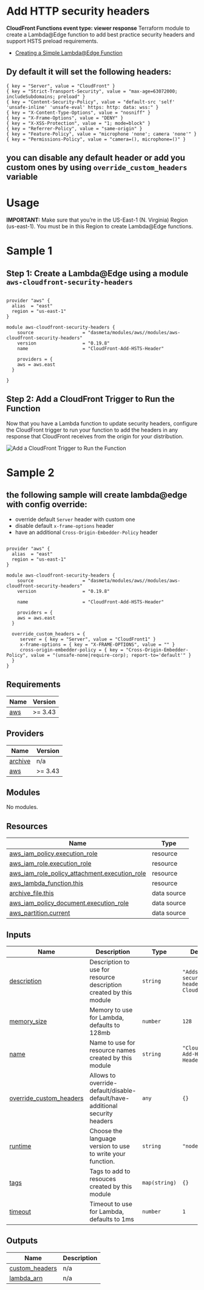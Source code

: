 # Add HTTP security headers

**CloudFront Functions event type: viewer response**
Terraform module to create a Lambda@Edge function to add best practice security headers and support HSTS preload requirements.

- [Creating a Simple Lambda@Edge Function](https://docs.aws.amazon.com/AmazonCloudFront/latest/DeveloperGuide/lambda-edge-how-it-works-tutorial.html)

## Dy default it will set the following headers:

```hcl
{ key = "Server", value = "CloudFront" }
{ key = "Strict-Transport-Security", value = "max-age=63072000; includeSubdomains; preload" }
{ key = "Content-Security-Policy", value = "default-src 'self' 'unsafe-inline' 'unsafe-eval' https: http: data: wss:" }
{ key = "X-Content-Type-Options", value = "nosniff" }
{ key = "X-Frame-Options", value = "DENY" }
{ key = "X-XSS-Protection", value = "1; mode=block" }
{ key = "Referrer-Policy", value = "same-origin" }
{ key = "Feature-Policy", value = "microphone 'none'; camera 'none'" }
{ key = "Permissions-Policy", value = "camera=(), microphone=()" }
```

## you can disable any default header or add you custom ones by using `override_custom_headers` variable

# Usage

**IMPORTANT:** Make sure that you’re in the US-East-1 (N. Virginia) Region (us-east-1). You must be in this Region to create Lambda@Edge functions.

# Sample 1

## Step 1: Create a Lambda@Edge using a module `aws-cloudfront-security-headers`

```hcl

provider "aws" {
  alias  = "east"
  region = "us-east-1"
}

module aws-cloudfront-security-headers {
    source                  = "dasmeta/modules/aws//modules/aws-cloudfront-security-headers"
    version                 = "0.19.8"
    name                    = "CloudFront-Add-HSTS-Header"

    providers = {
    aws = aws.east
  }

}

```

## Step 2: Add a CloudFront Trigger to Run the Function

Now that you have a Lambda function to update security headers, configure the CloudFront trigger to run your function to add the headers in any response that CloudFront receives from the origin for your distribution.

![Add a CloudFront Trigger to Run the Function](https://github.com/dasmeta/terraform-aws-modules/blob/main/modules/aws-cloudfront-security-headers/cloudfront.gif)

# Sample 2

## the following sample will create lambda@edge with config override:

- override default `Server` header with custom one
- disable default `x-frame-options` header
- have an additional `Cross-Origin-Embedder-Policy` header

```hcl

provider "aws" {
  alias  = "east"
  region = "us-east-1"
}

module aws-cloudfront-security-headers {
    source                  = "dasmeta/modules/aws//modules/aws-cloudfront-security-headers"
    version                 = "0.19.8"

    name                    = "CloudFront-Add-HSTS-Header"

    providers = {
    aws = aws.east
  }

  override_custom_headers = {
     server = { key = "Server", value = "CloudFront1" }
     x-frame-options = { key = "X-FRAME-OPTIONS", value = "" }
     cross-origin-embedder-policy = { key = "Cross-Origin-Embedder-Policy", value = "(unsafe-none|require-corp); report-to='default'" }
  }
}

```

<!-- BEGINNING OF PRE-COMMIT-TERRAFORM DOCS HOOK -->
## Requirements

| Name | Version |
|------|---------|
| <a name="requirement_aws"></a> [aws](#requirement\_aws) | >= 3.43 |

## Providers

| Name | Version |
|------|---------|
| <a name="provider_archive"></a> [archive](#provider\_archive) | n/a |
| <a name="provider_aws"></a> [aws](#provider\_aws) | >= 3.43 |

## Modules

No modules.

## Resources

| Name | Type |
|------|------|
| [aws_iam_policy.execution_role](https://registry.terraform.io/providers/hashicorp/aws/latest/docs/resources/iam_policy) | resource |
| [aws_iam_role.execution_role](https://registry.terraform.io/providers/hashicorp/aws/latest/docs/resources/iam_role) | resource |
| [aws_iam_role_policy_attachment.execution_role](https://registry.terraform.io/providers/hashicorp/aws/latest/docs/resources/iam_role_policy_attachment) | resource |
| [aws_lambda_function.this](https://registry.terraform.io/providers/hashicorp/aws/latest/docs/resources/lambda_function) | resource |
| [archive_file.this](https://registry.terraform.io/providers/hashicorp/archive/latest/docs/data-sources/file) | data source |
| [aws_iam_policy_document.execution_role](https://registry.terraform.io/providers/hashicorp/aws/latest/docs/data-sources/iam_policy_document) | data source |
| [aws_partition.current](https://registry.terraform.io/providers/hashicorp/aws/latest/docs/data-sources/partition) | data source |

## Inputs

| Name | Description | Type | Default | Required |
|------|-------------|------|---------|:--------:|
| <a name="input_description"></a> [description](#input\_description) | Description to use for resource description created by this module | `string` | `"Adds security headers for Cloudfront"` | no |
| <a name="input_memory_size"></a> [memory\_size](#input\_memory\_size) | Memory to use for Lambda, defaults to 128mb | `number` | `128` | no |
| <a name="input_name"></a> [name](#input\_name) | Name to use for resource names created by this module | `string` | `"CloudFront-Add-HSTS-Header"` | no |
| <a name="input_override_custom_headers"></a> [override\_custom\_headers](#input\_override\_custom\_headers) | Allows to override-default/disable-default/have-additional security headers | `any` | `{}` | no |
| <a name="input_runtime"></a> [runtime](#input\_runtime) | Choose the language version to use to write your function. | `string` | `"nodejs12.x"` | no |
| <a name="input_tags"></a> [tags](#input\_tags) | Tags to add to resouces created by this module | `map(string)` | `{}` | no |
| <a name="input_timeout"></a> [timeout](#input\_timeout) | Timeout to use for Lambda, defaults to 1ms | `number` | `1` | no |

## Outputs

| Name | Description |
|------|-------------|
| <a name="output_custom_headers"></a> [custom\_headers](#output\_custom\_headers) | n/a |
| <a name="output_lambda_arn"></a> [lambda\_arn](#output\_lambda\_arn) | n/a |
<!-- END OF PRE-COMMIT-TERRAFORM DOCS HOOK -->
